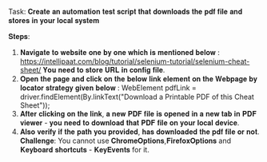 Task: 𝐂𝐫𝐞𝐚𝐭𝐞 𝐚𝐧 𝐚𝐮𝐭𝐨𝐦𝐚𝐭𝐢𝐨𝐧 𝐭𝐞𝐬𝐭 𝐬𝐜𝐫𝐢𝐩𝐭 𝐭𝐡𝐚𝐭 𝐝𝐨𝐰𝐧𝐥𝐨𝐚𝐝𝐬 𝐭𝐡𝐞 𝐩𝐝𝐟 𝐟𝐢𝐥𝐞 𝐚𝐧𝐝 𝐬𝐭𝐨𝐫𝐞𝐬 𝐢𝐧 𝐲𝐨𝐮𝐫 𝐥𝐨𝐜𝐚𝐥 𝐬𝐲𝐬𝐭𝐞𝐦

𝐒𝐭𝐞𝐩𝐬:


1. 𝐍𝐚𝐯𝐢𝐠𝐚𝐭𝐞 𝐭𝐨 𝐰𝐞𝐛𝐬𝐢𝐭𝐞 𝐨𝐧𝐞 𝐛𝐲 𝐨𝐧𝐞 𝐰𝐡𝐢𝐜𝐡 𝐢𝐬 𝐦𝐞𝐧𝐭𝐢𝐨𝐧𝐞𝐝 𝐛𝐞𝐥𝐨𝐰 : https://intellipaat.com/blog/tutorial/selenium-tutorial/selenium-cheat-sheet/
𝐘𝐨𝐮 𝐧𝐞𝐞𝐝 𝐭𝐨 𝐬𝐭𝐨𝐫𝐞 𝐔𝐑𝐋 𝐢𝐧 𝐜𝐨𝐧𝐟𝐢𝐠 𝐟𝐢𝐥𝐞.
2. 𝐎𝐩𝐞𝐧 𝐭𝐡𝐞 𝐩𝐚𝐠𝐞 𝐚𝐧𝐝 𝐜𝐥𝐢𝐜𝐤 𝐨𝐧 𝐭𝐡𝐞 𝐛𝐞𝐥𝐨𝐰 𝐥𝐢𝐧𝐤 𝐞𝐥𝐞𝐦𝐞𝐧𝐭 𝐨𝐧 𝐭𝐡𝐞 𝐖𝐞𝐛𝐩𝐚𝐠𝐞 𝐛𝐲 𝐥𝐨𝐜𝐚𝐭𝐨𝐫 𝐬𝐭𝐫𝐚𝐭𝐞𝐠𝐲 𝐠𝐢𝐯𝐞𝐧 𝐛𝐞𝐥𝐨𝐰 :
WebElement pdfLink = driver.findElement(By.linkText("Download a Printable PDF of this Cheat Sheet"));
3. 𝐀𝐟𝐭𝐞𝐫 𝐜𝐥𝐢𝐜𝐤𝐢𝐧𝐠 𝐨𝐧 𝐭𝐡𝐞 𝐥𝐢𝐧𝐤, 𝐚 𝐧𝐞𝐰 𝐏𝐃𝐅 𝐟𝐢𝐥𝐞 𝐢𝐬 𝐨𝐩𝐞𝐧𝐞𝐝 𝐢𝐧 𝐚 𝐧𝐞𝐰 𝐭𝐚𝐛 𝐢𝐧 𝐏𝐃𝐅 𝐯𝐢𝐞𝐰𝐞𝐫 - 𝐲𝐨𝐮 𝐧𝐞𝐞𝐝 𝐭𝐨 𝐝𝐨𝐰𝐧𝐥𝐨𝐚𝐝 𝐭𝐡𝐚𝐭 𝐏𝐃𝐅 𝐟𝐢𝐥𝐞 𝐨𝐧 𝐲𝐨𝐮𝐫 𝐥𝐨𝐜𝐚𝐥 𝐝𝐞𝐯𝐢𝐜𝐞.
4. 𝐀𝐥𝐬𝐨 𝐯𝐞𝐫𝐢𝐟𝐲 𝐢𝐟 𝐭𝐡𝐞 𝐩𝐚𝐭𝐡 𝐲𝐨𝐮 𝐩𝐫𝐨𝐯𝐢𝐝𝐞𝐝, 𝐡𝐚𝐬 𝐝𝐨𝐰𝐧𝐥𝐨𝐚𝐝𝐞𝐝 𝐭𝐡𝐞 𝐩𝐝𝐟 𝐟𝐢𝐥𝐞 𝐨𝐫 𝐧𝐨𝐭.
𝐂𝐡𝐚𝐥𝐥𝐞𝐧𝐠𝐞: You cannot use 𝐂𝐡𝐫𝐨𝐦𝐞𝐎𝐩𝐭𝐢𝐨𝐧𝐬,𝐅𝐢𝐫𝐞𝐟𝐨𝐱𝐎𝐩𝐭𝐢𝐨𝐧𝐬 and 𝐊𝐞𝐲𝐛𝐨𝐚𝐫𝐝 𝐬𝐡𝐨𝐫𝐭𝐜𝐮𝐭𝐬 - 𝐊𝐞𝐲𝐄𝐯𝐞𝐧𝐭𝐬 for it.
